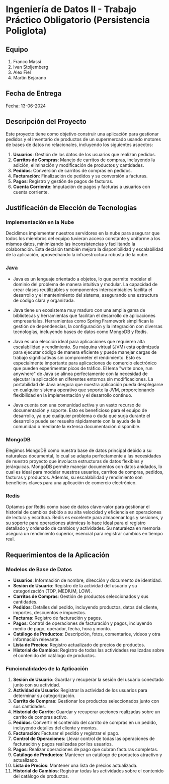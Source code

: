 # Ingeniería de Datos II - Trabajo Práctico Obligatorio (Persistencia Poliglota)

## Equipo

1. Franco Massi
2. Ivan Stoljemberg
3. Alex Fiel
4. Martin Bejarano

## Fecha de Entrega

Fecha: 13-06-2024

## Descripción del Proyecto

Este proyecto tiene como objetivo construir una aplicación para gestionar pedidos y el inventario de productos de un supermercado usando motores de bases de datos no relacionales, incluyendo los siguientes aspectos:

1. **Usuarios**: Gestión de los datos de los usuarios que realizan pedidos.
2. **Carritos de Compras**: Manejo de carritos de compras, incluyendo la adición, eliminación y modificación de productos y cantidades.
3. **Pedidos**: Conversión de carritos de compras en pedidos.
4. **Facturación**: Finalización de pedidos y su conversión a facturas.
5. **Pagos**: Registro y gestión de pagos de facturas.
6. **Cuenta Corriente**: Imputación de pagos y facturas a usuarios con cuenta corriente.

## Justificación de Elección de Tecnologías

### Implementación en la Nube
Decidimos implementar nuestros servidores en la nube para asegurar que todos los miembros del equipo tuvieran acceso constante y uniforme a los mismos datos, minimizando las inconsistencias y facilitando la colaboración. Esta decisión también mejora la disponibilidad y escalabilidad de la aplicación, aprovechando la infraestructura robusta de la nube.

### Java
- Java es un lenguaje orientado a objetos, lo que permite modelar el dominio del problema de manera intuitiva y modular. La capacidad de crear clases reutilizables y componentes intercambiables facilita el desarrollo y el mantenimiento del sistema, asegurando una estructura de código clara y organizada.

- Java tiene un ecosistema muy maduro con una amplia gama de bibliotecas y herramientas que facilitan el desarrollo de aplicaciones empresariales. Herramientas como Spring Framework simplifican la gestión de dependencias, la configuración y la integración con diversas tecnologías, incluyendo bases de datos como MongoDB y Redis.

- Java es una elección ideal para aplicaciones que requieren alta escalabilidad y rendimiento. Su máquina virtual (JVM) está optimizada para ejecutar código de manera eficiente y puede manejar cargas de trabajo significativas sin comprometer el rendimiento. Esto es especialmente importante para aplicaciones de comercio electrónico que pueden experimentar picos de tráfico.
El lema "write once, run anywhere" de Java se alinea perfectamente con la necesidad de ejecutar la aplicación en diferentes entornos sin modificaciones. La portabilidad de Java asegura que nuestra aplicación pueda desplegarse en cualquier sistema operativo que soporte la JVM, proporcionando flexibilidad en la implementación y el desarrollo continuo.

- Java cuenta con una comunidad activa y un vasto recurso de documentación y soporte. Esto es beneficioso para el equipo de desarrollo, ya que cualquier problema o duda que surja durante el desarrollo puede ser resuelto rápidamente con la ayuda de la comunidad o mediante la extensa documentación disponible.

### MongoDB
Elegimos MongoDB como nuestra base de datos principal debido a su naturaleza documental, lo cual se adapta perfectamente a las necesidades de nuestro proyecto que involucra estructuras de datos flexibles y jerárquicas. MongoDB permite manejar documentos con datos anidados, lo cual es ideal para modelar nuestros usuarios, carritos de compras, pedidos, facturas y productos. Además, su escalabilidad y rendimiento son beneficios claves para una aplicación de comercio electrónico.

### Redis
Optamos por Redis como base de datos clave-valor para gestionar el historial de cambios debido a su alta velocidad y eficiencia en operaciones de lectura y escritura. Redis es excelente para almacenar logs y sesiones, y su soporte para operaciones atómicas lo hace ideal para el registro detallado y ordenado de cambios y actividades. Su naturaleza en memoria asegura un rendimiento superior, esencial para registrar cambios en tiempo real.

## Requerimientos de la Aplicación

### Modelos de Base de Datos

- **Usuarios**: Información de nombre, dirección y documento de identidad.
- **Sesión de Usuario**: Registro de la actividad del usuario y su categorización (TOP, MEDIUM, LOW).
- **Carritos de Compras**: Gestión de productos seleccionados y sus cantidades.
- **Pedidos**: Detalles del pedido, incluyendo productos, datos del cliente, importes, descuentos e impuestos.
- **Facturas**: Registro de facturación y pagos.
- **Pagos**: Control de operaciones de facturación y pagos, incluyendo medio de pago, operador, fecha, hora y monto.
- **Catálogo de Productos**: Descripción, fotos, comentarios, videos y otra información relevante.
- **Lista de Precios**: Registro actualizado de precios de productos.
- **Historial de Cambios**: Registro de todas las actividades realizadas sobre el contenido del catálogo de productos.

### Funcionalidades de la Aplicación

1. **Sesión de Usuario**: Guardar y recuperar la sesión del usuario conectado junto con su actividad.
2. **Actividad de Usuario**: Registrar la actividad de los usuarios para determinar su categorización.
3. **Carrito de Compras**: Gestionar los productos seleccionados junto con sus cantidades.
4. **Historial de Carrito**: Guardar y recuperar acciones realizadas sobre un carrito de compras activo.
5. **Pedidos**: Convertir el contenido del carrito de compras en un pedido, incluyendo detalles del cliente y montos.
6. **Facturación**: Facturar el pedido y registrar el pago.
7. **Control de Operaciones**: Llevar control de todas las operaciones de facturación y pagos realizadas por los usuarios.
8. **Pagos**: Realizar operaciones de pago que cubran facturas completas.
9. **Catálogo de Productos**: Mantener un catálogo de productos atractivo y actualizado.
10. **Lista de Precios**: Mantener una lista de precios actualizada.
11. **Historial de Cambios**: Registrar todas las actividades sobre el contenido del catálogo de productos.
